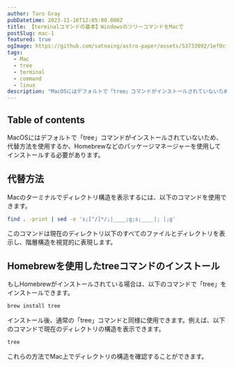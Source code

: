```yaml
---
author: Taro Gray
pubDatetime: 2023-11-16T12:05:00.000Z
title: 【terminalコマンドの基本】WindowsのツリーコマンドをMacで
postSlug: mac-1
featured: true
ogImage: https://github.com/satnaing/astro-paper/assets/53733092/1ef0cf03-8137-4d67-ac81-84a032119e3a
tags:
  - Mac
  - tree
  - terminal
  - command
  - linux
description: "MacOSにはデフォルトで「tree」コマンドがインストールされていないため、代替方法を使用するか、Homebrewなどのパッケージマネージャーを使用してインストールする必要があります。"
---
```


## Table of contents

MacOSにはデフォルトで「tree」コマンドがインストールされていないため、代替方法を使用するか、Homebrewなどのパッケージマネージャーを使用してインストールする必要があります。

## 代替方法

Macのターミナルでディレクトリ構造を表示するには、以下のコマンドを使用できます。

```bash
find . -print | sed -e 's;[^/]*/;|____;g;s;____|; |;g'
```

このコマンドは現在のディレクトリ以下のすべてのファイルとディレクトリを表示し、階層構造を視覚的に表現します。

## Homebrewを使用したtreeコマンドのインストール

もしHomebrewがインストールされている場合は、以下のコマンドで「tree」をインストールできます。

```bash
brew install tree
```

インストール後、通常の「tree」コマンドと同様に使用できます。例えば、以下のコマンドで現在のディレクトリの構造を表示できます。

```bash
tree
```

これらの方法でMac上でディレクトリの構造を確認することができます。
